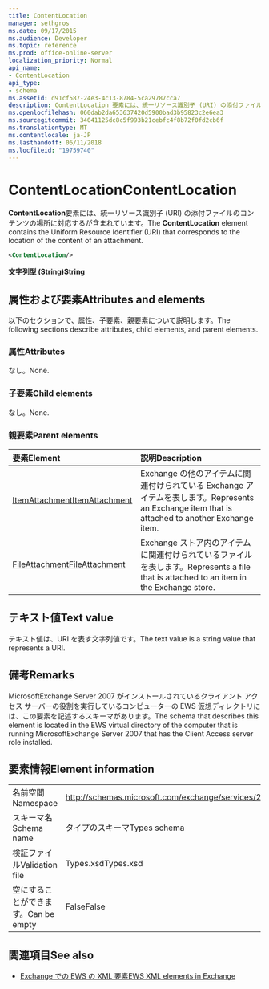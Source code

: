 ```yaml
---
title: ContentLocation
manager: sethgros
ms.date: 09/17/2015
ms.audience: Developer
ms.topic: reference
ms.prod: office-online-server
localization_priority: Normal
api_name:
- ContentLocation
api_type:
- schema
ms.assetid: d91cf587-24e3-4c13-8784-5ca29787cca7
description: ContentLocation 要素には、統一リソース識別子 (URI) の添付ファイルのコンテンツの場所に対応するが含まれています。
ms.openlocfilehash: 060dab2da653637420d5900bad3b95823c2e6ea3
ms.sourcegitcommit: 34041125dc8c5f993b21cebfc4f8b72f0fd2cb6f
ms.translationtype: MT
ms.contentlocale: ja-JP
ms.lasthandoff: 06/11/2018
ms.locfileid: "19759740"
---
```

# <a name="contentlocation"></a><span data-ttu-id="1a645-103">ContentLocation</span><span class="sxs-lookup"><span data-stu-id="1a645-103">ContentLocation</span></span>

<span data-ttu-id="1a645-104">**ContentLocation**要素には、統一リソース識別子 (URI) の添付ファイルのコンテンツの場所に対応するが含まれています。</span><span class="sxs-lookup"><span data-stu-id="1a645-104">The **ContentLocation** element contains the Uniform Resource Identifier (URI) that corresponds to the location of the content of an attachment.</span></span> 
  
```xml
<ContentLocation/>
```

 <span data-ttu-id="1a645-105">**文字列型 (String)**</span><span class="sxs-lookup"><span data-stu-id="1a645-105">**String**</span></span>
## <a name="attributes-and-elements"></a><span data-ttu-id="1a645-106">属性および要素</span><span class="sxs-lookup"><span data-stu-id="1a645-106">Attributes and elements</span></span>

<span data-ttu-id="1a645-107">以下のセクションで、属性、子要素、親要素について説明します。</span><span class="sxs-lookup"><span data-stu-id="1a645-107">The following sections describe attributes, child elements, and parent elements.</span></span>
  
### <a name="attributes"></a><span data-ttu-id="1a645-108">属性</span><span class="sxs-lookup"><span data-stu-id="1a645-108">Attributes</span></span>

<span data-ttu-id="1a645-109">なし。</span><span class="sxs-lookup"><span data-stu-id="1a645-109">None.</span></span>
  
### <a name="child-elements"></a><span data-ttu-id="1a645-110">子要素</span><span class="sxs-lookup"><span data-stu-id="1a645-110">Child elements</span></span>

<span data-ttu-id="1a645-111">なし。</span><span class="sxs-lookup"><span data-stu-id="1a645-111">None.</span></span>
  
### <a name="parent-elements"></a><span data-ttu-id="1a645-112">親要素</span><span class="sxs-lookup"><span data-stu-id="1a645-112">Parent elements</span></span>

|<span data-ttu-id="1a645-113">**要素**</span><span class="sxs-lookup"><span data-stu-id="1a645-113">**Element**</span></span>|<span data-ttu-id="1a645-114">**説明**</span><span class="sxs-lookup"><span data-stu-id="1a645-114">**Description**</span></span>|
|:-----|:-----|
|[<span data-ttu-id="1a645-115">ItemAttachment</span><span class="sxs-lookup"><span data-stu-id="1a645-115">ItemAttachment</span></span>](itemattachment.md) <br/> |<span data-ttu-id="1a645-116">Exchange の他のアイテムに関連付けられている Exchange アイテムを表します。</span><span class="sxs-lookup"><span data-stu-id="1a645-116">Represents an Exchange item that is attached to another Exchange item.</span></span>  <br/> |
|[<span data-ttu-id="1a645-117">FileAttachment</span><span class="sxs-lookup"><span data-stu-id="1a645-117">FileAttachment</span></span>](fileattachment.md) <br/> |<span data-ttu-id="1a645-118">Exchange ストア内のアイテムに関連付けられているファイルを表します。</span><span class="sxs-lookup"><span data-stu-id="1a645-118">Represents a file that is attached to an item in the Exchange store.</span></span>  <br/> |
   
## <a name="text-value"></a><span data-ttu-id="1a645-119">テキスト値</span><span class="sxs-lookup"><span data-stu-id="1a645-119">Text value</span></span>

<span data-ttu-id="1a645-120">テキスト値は、URI を表す文字列値です。</span><span class="sxs-lookup"><span data-stu-id="1a645-120">The text value is a string value that represents a URI.</span></span>
  
## <a name="remarks"></a><span data-ttu-id="1a645-121">備考</span><span class="sxs-lookup"><span data-stu-id="1a645-121">Remarks</span></span>

<span data-ttu-id="1a645-122">MicrosoftExchange Server 2007 がインストールされているクライアント アクセス サーバーの役割を実行しているコンピューターの EWS 仮想ディレクトリには、この要素を記述するスキーマがあります。</span><span class="sxs-lookup"><span data-stu-id="1a645-122">The schema that describes this element is located in the EWS virtual directory of the computer that is running MicrosoftExchange Server 2007 that has the Client Access server role installed.</span></span>
  
## <a name="element-information"></a><span data-ttu-id="1a645-123">要素情報</span><span class="sxs-lookup"><span data-stu-id="1a645-123">Element information</span></span>

|||
|:-----|:-----|
|<span data-ttu-id="1a645-124">名前空間</span><span class="sxs-lookup"><span data-stu-id="1a645-124">Namespace</span></span>  <br/> |http://schemas.microsoft.com/exchange/services/2006/types  <br/> |
|<span data-ttu-id="1a645-125">スキーマ名</span><span class="sxs-lookup"><span data-stu-id="1a645-125">Schema name</span></span>  <br/> |<span data-ttu-id="1a645-126">タイプのスキーマ</span><span class="sxs-lookup"><span data-stu-id="1a645-126">Types schema</span></span>  <br/> |
|<span data-ttu-id="1a645-127">検証ファイル</span><span class="sxs-lookup"><span data-stu-id="1a645-127">Validation file</span></span>  <br/> |<span data-ttu-id="1a645-128">Types.xsd</span><span class="sxs-lookup"><span data-stu-id="1a645-128">Types.xsd</span></span>  <br/> |
|<span data-ttu-id="1a645-129">空にすることができます。</span><span class="sxs-lookup"><span data-stu-id="1a645-129">Can be empty</span></span>  <br/> |<span data-ttu-id="1a645-130">False</span><span class="sxs-lookup"><span data-stu-id="1a645-130">False</span></span>  <br/> |
   
## <a name="see-also"></a><span data-ttu-id="1a645-131">関連項目</span><span class="sxs-lookup"><span data-stu-id="1a645-131">See also</span></span>



- [<span data-ttu-id="1a645-132">Exchange での EWS の XML 要素</span><span class="sxs-lookup"><span data-stu-id="1a645-132">EWS XML elements in Exchange</span></span>](ews-xml-elements-in-exchange.md)

